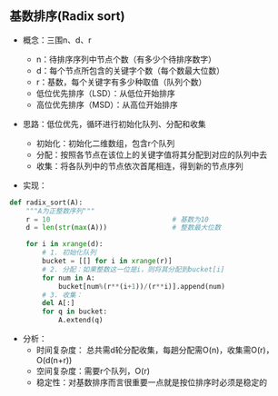 ## 基数排序(Radix sort)
- 概念：三围n、d、r
    - n：待排序序列中节点个数（有多少个待排序数字）
    - d：每个节点所包含的关键字个数（每个数最大位数）
    - r：基数，每个关键字有多少种取值（队列个数）
    - 低位优先排序（LSD）：从低位开始排序
    - 高位优先排序（MSD）：从高位开始排序
    
- 思路：低位优先，循环进行初始化队列、分配和收集
    - 初始化：初始化二维数组，包含r个队列
    - 分配：按照各节点在该位上的关键字值将其分配到对应的队列中去
    - 收集：将各队列中的节点依次首尾相连，得到新的节点序列

- 实现：

```python
def radix_sort(A):
    """A为正整数序列"""
    r = 10                              # 基数为10
    d = len(str(max(A)))                # 整数最大位数

    for i in xrange(d):       
        # 1. 初始化队列
        bucket = [[] for i in xrange(r)] 
        # 2. 分配：如果整数这一位是i，则将其分配到bucket[i]
        for num in A:
            bucket[num%(r**(i+1))/(r**i)].append(num)
        # 3. 收集：             
        del A[:]
        for q in bucket:                                
            A.extend(q)
```
- 分析：
    - 时间复杂度： 总共需d轮分配收集，每趟分配需O(n)，收集需O(r)，O(d(n+r))
    - 空间复杂度：需要r个队列，O(r)
    - 稳定性：对基数排序而言很重要一点就是按位排序时必须是稳定的
